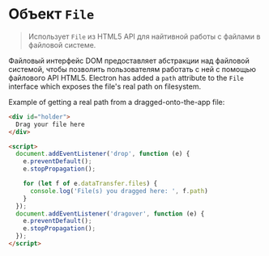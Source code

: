 # Объект `File`

> Использует `File` из HTML5 API для найтивной работы с файлами в файловой системе.

Файловый интерфейс DOM предоставляет абстракции над файловой системой, чтобы позволить пользователям работать с ней с помощью файлового API HTML5. Electron has added a `path` attribute to the `File` interface which exposes the file's real path on filesystem.

Example of getting a real path from a dragged-onto-the-app file:

```html
<div id="holder">
  Drag your file here
</div>

<script>
  document.addEventListener('drop', function (e) {
    e.preventDefault();
    e.stopPropagation();

    for (let f of e.dataTransfer.files) {
      console.log('File(s) you dragged here: ', f.path)
    }
  });
  document.addEventListener('dragover', function (e) {
    e.preventDefault();
    e.stopPropagation();
  });
</script>
```